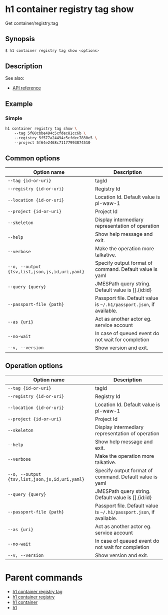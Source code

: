 
# h1 container registry tag show

Get container/registry.tag

## Synopsis

```bash
$ h1 container registry tag show <options>
```

## Description

See also:

* [API reference](https://api.hyperone.com/v2/docs#operation/container_project_registry_tag_get)

## Example


### Simple

```bash
h1 container registry tag show \ 
	--tag 5f60cbbe494c5cfdec81cc6b \ 
	--registry 5f577a24494c5cfdec7830e5 \ 
	--project 5f64e2468c71177993874510
```

## Common options

| Option name                                        | Description                                                              |
| -------------------------------------------------- | ------------------------------------------------------------------------ |
| ```--tag {id-or-uri}```                            | tagId                                                                    |
| ```--registry {id-or-uri}```                       | Registry Id                                                              |
| ```--location {id-or-uri}```                       | Location Id. Default value is pl-waw-1                                   |
| ```--project {id-or-uri}```                        | Project Id                                                               |
| ```--skeleton```                                   | Display intermediary representation of operation                         |
| ```--help```                                       | Show help message and exit.                                              |
| ```--verbose```                                    | Make the operation more talkative.                                       |
| ```--o, --output {tsv,list,json,js,id,uri,yaml}``` | Specify output format of command. Default value is yaml                  |
| ```--query {query}```                              | JMESPath query string. Default value is [].\{id:id\}                     |
| ```--passport-file {path}```                       | Passport file. Default value is ```~/.h1/passport.json```, if available. |
| ```--as {uri}```                                   | Act as another actor eg. service account                                 |
| ```--no-wait```                                    | In case of queued event do not wait for completion                       |
| ```--v, --version```                               | Show version and exit.                                                   |

## Operation options

| Option name                                        | Description                                                              |
| -------------------------------------------------- | ------------------------------------------------------------------------ |
| ```--tag {id-or-uri}```                            | tagId                                                                    |
| ```--registry {id-or-uri}```                       | Registry Id                                                              |
| ```--location {id-or-uri}```                       | Location Id. Default value is pl-waw-1                                   |
| ```--project {id-or-uri}```                        | Project Id                                                               |
| ```--skeleton```                                   | Display intermediary representation of operation                         |
| ```--help```                                       | Show help message and exit.                                              |
| ```--verbose```                                    | Make the operation more talkative.                                       |
| ```--o, --output {tsv,list,json,js,id,uri,yaml}``` | Specify output format of command. Default value is yaml                  |
| ```--query {query}```                              | JMESPath query string. Default value is [].\{id:id\}                     |
| ```--passport-file {path}```                       | Passport file. Default value is ```~/.h1/passport.json```, if available. |
| ```--as {uri}```                                   | Act as another actor eg. service account                                 |
| ```--no-wait```                                    | In case of queued event do not wait for completion                       |
| ```--v, --version```                               | Show version and exit.                                                   |

# Parent commands

* [h1 container registry tag](./../README.md)
* [h1 container registry](./../../README.md)
* [h1 container](./../../../README.md)
* [h1](./../../../../README.md)
